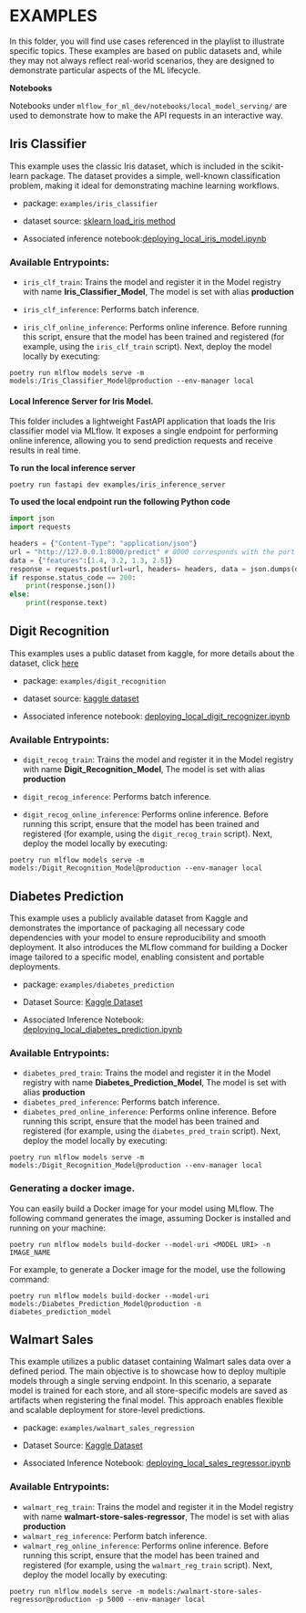 # EXAMPLES

In this folder, you will find use cases referenced in the playlist to illustrate specific topics. These examples are based on public datasets and, while they may not always reflect real-world scenarios, they are designed to demonstrate particular aspects of the ML lifecycle.

**Notebooks**

Notebooks under `mlflow_for_ml_dev/notebooks/local_model_serving/` are used to demonstrate how to make the API requests in an interactive way.

## Iris Classifier

This example uses the classic Iris dataset, which is included in the scikit-learn package. The dataset provides a simple, well-known classification problem, making it ideal for demonstrating machine learning workflows.

* package: `examples/iris_classifier`

* dataset source: [sklearn load_iris method](https://scikit-learn.org/stable/modules/generated/sklearn.datasets.load_iris.html)


* Associated inference notebook:[deploying_local_iris_model.ipynb](/mlflow_for_ml_dev/notebooks/local_model_serving/deploying_local_iris_model.ipynb)

### Available Entrypoints: 

* `iris_clf_train`: Trains the model and register it in the Model registry with name **Iris_Classifier_Model**, The model is set with alias **production** 

* `iris_clf_inference`: Performs batch inference.

* `iris_clf_online_inference`: Performs online inference. Before running this script, ensure that the model has been trained and registered (for example, using the `iris_clf_train` script). Next, deploy the model locally by executing:

```
poetry run mlflow models serve -m models:/Iris_Classifier_Model@production --env-manager local
```
#### Local Inference Server for Iris Model.

This folder includes a lightweight FastAPI application that loads the Iris classifier model via MLflow. It exposes a single endpoint for performing online inference, allowing you to send prediction requests and receive results in real time.

**To run the local inference server** 

```batch
poetry run fastapi dev examples/iris_inference_server
```

**To used the local endpoint run the following Python code**
```python
import json 
import requests

headers = {"Content-Type": "application/json"}
url = "http://127.0.0.1:8000/predict" # 8000 corresponds with the port
data = {"features":[1.4, 3.2, 1.3, 2.5]}
response = requests.post(url=url, headers= headers, data = json.dumps(data))
if response.status_code == 200:
    print(response.json())
else:
    print(response.text)
```

## Digit Recognition

This examples uses a public dataset from kaggle, for more details about the dataset, click [here](https://www.kaggle.com/datasets/bhavikjikadara/handwritten-digit-recognition) 

* package: `examples/digit_recognition`

* dataset source: [kaggle dataset](https://www.kaggle.com/datasets/bhavikjikadara/handwritten-digit-recognition)

* Associated inference notebook: [deploying_local_digit_recognizer.ipynb](/mlflow_for_ml_dev/notebooks/local_model_serving/deploying_local_digit_recognizer.ipynb)

### Available Entrypoints: 

* `digit_recog_train`: Trains the model and register it in the Model registry with name **Digit_Recognition_Model**, The model is set with alias **production** 

* `digit_recog_inference`: Performs batch inference.

* `digit_recog_online_inference`: Performs online inference. Before running this script, ensure that the model has been trained and registered (for example, using the `digit_recog_train` script). Next, deploy the model locally by executing:

```
poetry run mlflow models serve -m models:/Digit_Recognition_Model@production --env-manager local
```

## Diabetes Prediction

This example uses a publicly available dataset from Kaggle and demonstrates the importance of packaging all necessary code dependencies with your model to ensure reproducibility and smooth deployment. It also introduces the MLflow command for building a Docker image tailored to a specific model, enabling consistent and portable deployments.

* package: `examples/diabetes_prediction`

* Dataset Source: [Kaggle Dataset](https://www.kaggle.com/datasets/iammustafatz/diabetes-prediction-dataset)

* Associated Inference Notebook: [deploying_local_diabetes_prediction.ipynb](/mlflow_for_ml_dev/notebooks//local_model_serving/deploying_local_diabetes_prediction.ipynb)

### Available Entrypoints: 

* `diabetes_pred_train`: Trains the model and register it in the Model registry with name **Diabetes_Prediction_Model**, The model is set with alias **production**
* `diabetes_pred_inference`: Performs batch inference.
* `diabetes_pred_online_inference`:  Performs online inference. Before running this script, ensure that the model has been trained and registered (for example, using the `diabetes_pred_train` script). Next, deploy the model locally by executing:

`poetry run mlflow models serve -m models:/Digit_Recognition_Model@production --env-manager local`

### Generating a docker image. 

You can easily build a Docker image for your model using MLflow. The following command generates the image, assuming Docker is installed and running on your machine:

```shell
poetry run mlflow models build-docker --model-uri <MODEL URI> -n IMAGE_NAME
```

For example, to generate a Docker image for the model, use the following command:

```shell
poetry run mlflow models build-docker --model-uri models:/Diabetes_Prediction_Model@production -n diabetes_prediction_model
```


## Walmart Sales

This example utilizes a public dataset containing Walmart sales data over a defined period. The main objective is to showcase how to deploy multiple models through a single serving endpoint. In this scenario, a separate model is trained for each store, and all store-specific models are saved as artifacts when registering the final model. This approach enables flexible and scalable deployment for store-level predictions.

* package: `examples/walmart_sales_regression`

* Dataset Source: [Kaggle Dataset](https://www.kaggle.com/datasets/mikhail1681/walmart-sales)

* Associated Inference Notebook: [deploying_local_sales_regressor.ipynb](/mlflow_for_ml_dev/notebooks/local_model_serving/deploying_local_sales_regressor.ipynb)

### Available Entrypoints:

* `walmart_reg_train`: Trains the model and register it in the Model registry with name **walmart-store-sales-regressor**, The model is set with alias **production**
* `walmart_reg_inference`: Perform batch inference.
* `walmart_reg_online_inference`:  Performs online inference. Before running this script, ensure that the model has been trained and registered (for example, using the `walmart_reg_train` script). Next, deploy the model locally by executing:

`poetry run mlflow models serve -m models:/walmart-store-sales-regressor@production -p 5000 --env-manager local`


